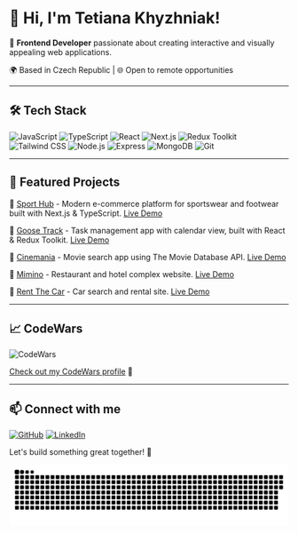 # 👋 Hi, I'm Tetiana Khyzhniak!

🚀 **Frontend Developer** passionate about creating interactive and visually appealing web applications.

🌍 Based in Czech Republic | 🌐 Open to remote opportunities

---

## 🛠 Tech Stack

![JavaScript](https://img.shields.io/badge/-JavaScript-F7DF1E?style=flat-square&logo=javascript&logoColor=black)
![TypeScript](https://img.shields.io/badge/-TypeScript-3178C6?style=flat-square&logo=typescript&logoColor=white)
![React](https://img.shields.io/badge/-React-61DAFB?style=flat-square&logo=react&logoColor=black)
![Next.js](https://img.shields.io/badge/-Next.js-000000?style=flat-square&logo=nextdotjs&logoColor=white)
![Redux Toolkit](https://img.shields.io/badge/-Redux%20Toolkit-764ABC?style=flat-square&logo=redux&logoColor=white)
![Tailwind CSS](https://img.shields.io/badge/-Tailwind%20CSS-38B2AC?style=flat-square&logo=tailwind-css&logoColor=white)
![Node.js](https://img.shields.io/badge/-Node.js-339933?style=flat-square&logo=node.js&logoColor=white)
![Express](https://img.shields.io/badge/-Express-000000?style=flat-square&logo=express&logoColor=white)
![MongoDB](https://img.shields.io/badge/-MongoDB-47A248?style=flat-square&logo=mongodb&logoColor=white)
![Git](https://img.shields.io/badge/-Git-F05032?style=flat-square&logo=git&logoColor=white)

---

## 🌟 Featured Projects

🔹 [Sport Hub](https://github.com/TataUA/teamchallenge_sport_store_frontend) - Modern e-commerce platform for sportswear and footwear built with Next.js & TypeScript. [Live Demo](https://teamchallenge-sport-store-frontend.vercel.app/)

🔹 [Goose Track](https://github.com/Yura-Platonov/GooseTrack_frontend) - Task management app with calendar view, built with React & Redux Toolkit. [Live Demo](https://yura-platonov.github.io/GooseTrack_frontend/calendar/month/1741858958413)

🔹 [Cinemania](https://github.com/LaPaNu4/project-Tenth_Team) - Movie search app using The Movie Database API. [Live Demo](https://lapanu4.github.io/project-Tenth_Team/)

🔹 [Mimino](https://github.com/NickRytp/team-19) - Restaurant and hotel complex website. [Live Demo](https://nickrytp.github.io/team-19/)

🔹 [Rent The Car](https://github.com/TataUA/rental-cars) - Car search and rental site. [Live Demo](https://tataua.github.io/rental-cars/#/catalog)

---

## 📈 CodeWars

![CodeWars](https://www.codewars.com/users/TataUA/badges/large)

[Check out my CodeWars profile](https://www.codewars.com/users/TataUA) 🚀

---

## 📫 Connect with me

[![GitHub](https://img.shields.io/badge/-GitHub-181717?style=flat-square&logo=github&logoColor=white)](https://github.com/TataUA)
[![LinkedIn](https://img.shields.io/badge/-LinkedIn-0077B5?style=flat-square&logo=linkedin&logoColor=white)](https://www.linkedin.com/in/tetiana-khyzhniak/)

Let's build something great together! 🚀

<picture>
  <source media="(prefers-color-scheme: dark)" srcset="https://raw.githubusercontent.com/TataUA/TataUA/output/github-snake-dark.svg" />
  <source media="(prefers-color-scheme: light)" srcset="https://raw.githubusercontent.com/TataUA/TataUA/output/github-snake.svg" />
  <img alt="github-snake" src="https://raw.githubusercontent.com/TataUA/TataUA/output/github-snake.svg" />
</picture>

